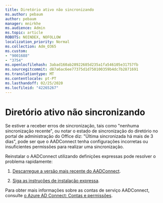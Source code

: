 ```yaml
---
title: Diretório ativo não sincronizando
ms.author: pebaum
author: pebaum
manager: mnirkhe
ms.audience: Admin
ms.topic: article
ROBOTS: NOINDEX, NOFOLLOW
localization_priority: Normal
ms.collection: Adm_O365
ms.custom:
- "9001688"
- "3754"
ms.openlocfilehash: 3abad160ab28922685d235a1fa546105e31757fb
ms.sourcegitcommit: d87a6ac6ee77375d1d750100359b4dc7b2871691
ms.translationtype: MT
ms.contentlocale: pt-PT
ms.lasthandoff: 02/25/2020
ms.locfileid: "42265267"
---
```

# <a name="active-directory-not-syncing"></a>Diretório ativo não sincronizando

Se estiver a receber erros de sincronização, tais como "nenhuma sincronização recente", ou notar o estado de sincronização do diretório no portal de administração do Office diz: "Última sincronizada há mais de 3 dias", pode ser que o AADConnect tenha configurações incorretas ou insuficientes permissões para realizar uma sincronização.  

Reinstalar o AADConnect utilizando definições expressas pode resolver o problema rapidamente:

1. [Descarregue a versão mais recente do AADConnect](https://go.microsoft.com/fwlink/?LinkId=615771).

2. [Siga as instruções de instalação expressa](https://docs.microsoft.com/azure/active-directory/hybrid/how-to-connect-install-express).

Para obter mais informações sobre as contas de serviço AADConnect, consulte [o Azure AD Connect: Contas e permissões](https://docs.microsoft.com/azure/active-directory/hybrid/reference-connect-accounts-permissions).
